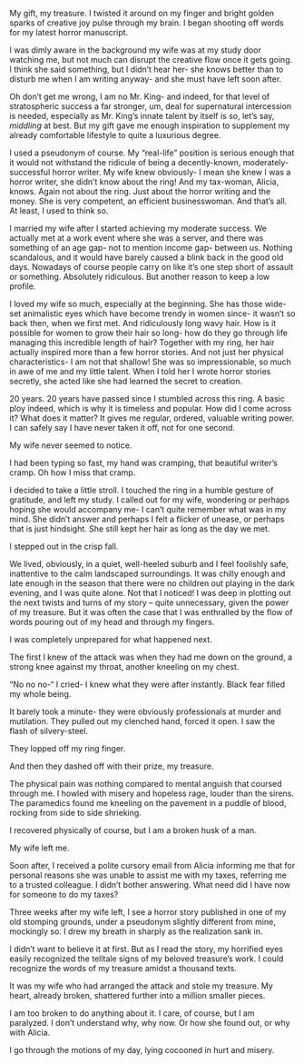 My gift, my treasure. I twisted it around on my finger and bright golden sparks of creative joy pulse through my brain. I began shooting off words for my latest horror manuscript. 

I was dimly aware in the background my wife was at my study door watching me, but not much can disrupt the creative flow once it gets going. I think she said something, but I didn’t hear her- she knows better than to disturb me when I am writing anyway- and she must have left soon after. 

Oh don’t get me wrong, I am no Mr. King- and indeed, for that level of stratospheric success a far stronger, um, deal for supernatural intercession is needed, especially as Mr. King’s innate talent by itself is so, let’s say, *middling* at best. But my gift gave me enough inspiration to supplement my already comfortable lifestyle to quite a luxurious degree. 

I used a pseudonym of course. My “real-life” position is serious enough that it would not withstand the ridicule of being a decently-known, moderately-successful horror writer. My wife knew obviously- I mean she knew I was a horror writer, she didn’t know about the ring! And my tax-woman, Alicia, knows. Again not about the ring. Just about the horror writing and the money. She is very competent, an efficient businesswoman.  And that’s all. At least, I used to think so. 

I married my wife after I started achieving my moderate success. We actually met at a work event where she was a server, and there was something of an age gap- not to mention income gap- between us. Nothing scandalous, and it would have barely caused a blink back in the good old days. Nowadays of course people carry on like it’s one step short of assault or something. Absolutely ridiculous. But another reason to keep a low profile.

I loved my wife so much, especially at the beginning. She has those wide-set animalistic eyes which have become trendy in women since- it wasn’t so back then, when we first met. And ridiculously long wavy hair. How is it possible for women to grow their hair so long- how do they go through life managing this incredible length of hair? Together with my ring, her hair actually inspired more than a few horror stories. And not just her physical characteristics- I am not that shallow! She was so impressionable, so much in awe of me and my little talent. When I told her I wrote horror stories secretly, she acted like she had learned the secret to creation. 

20 years. 20 years have passed since I stumbled across this ring. A basic ploy indeed, which is why it is timeless and popular. How did I come across it? What does it matter? It gives me regular, ordered, valuable writing power. I can safely say I have never taken it off, not for one second. 

My wife never seemed to notice. 

I had been typing so fast, my hand was cramping, that beautiful writer’s cramp. Oh how I miss that cramp. 

I decided to take a little stroll. I touched the ring in a humble gesture of gratitude, and left my study. I called out for my wife, wondering or perhaps hoping she would accompany me- I can’t quite remember what was in my mind. She didn’t answer and perhaps I felt a flicker of unease, or perhaps that is just hindsight. She still kept her hair as long as the day we met. 

I stepped out in the crisp fall. 

We lived, obviously, in a quiet, well-heeled suburb and I feel foolishly safe, inattentive to the calm landscaped surroundings. It was chilly enough and late enough in the season that there were no children out playing in the dark evening, and I was quite alone. Not that I noticed! I was deep in plotting out the next twists and turns of my story – quite unnecessary, given the power of my treasure. But it was often the case that I was enthralled by the flow of words pouring out of my head and through my fingers. 

I was completely unprepared for what happened next.

The first I knew of the attack was when they had me down on the ground, a strong knee against my throat, another kneeling on my chest. 

“No no no-“ I cried- I knew what they were after instantly. Black fear filled my whole being.

It barely took a minute- they were obviously professionals at murder and mutilation. They pulled out my clenched hand, forced it open. I saw the flash of silvery-steel. 

They lopped off my ring finger. 

And then they dashed off with their prize, my treasure.

The physical pain was nothing compared to mental anguish that coursed through me. I howled with misery and hopeless rage, louder than the sirens. The paramedics found me kneeling on the pavement in a puddle of blood, rocking from side to side shrieking. 

I recovered physically of course, but I am a broken husk of a man. 

My wife left me. 

Soon after, I received a polite cursory email from Alicia informing me that for personal reasons she was unable to assist me with my taxes, referring me to a trusted colleague. I didn’t bother answering. What need did I have now for someone to do my taxes?

Three weeks after my wife left, I see a horror story published in one of my old stomping grounds, under a pseudonym slightly different from mine, mockingly so. I drew my breath in sharply as the realization sank in. 

I didn’t want to believe it at first. But as I read the story, my horrified eyes easily recognized the telltale signs of my beloved treasure’s work. I could recognize the words of my treasure amidst a thousand texts.  

It was my wife who had arranged the attack and stole my treasure. My heart, already broken, shattered further into a million smaller pieces. 

I am too broken to do anything about it. I care, of course, but I am paralyzed. I don’t understand why, why now. Or how she found out, or why with Alicia. 

I go through the motions of my day, lying cocooned in hurt and misery.